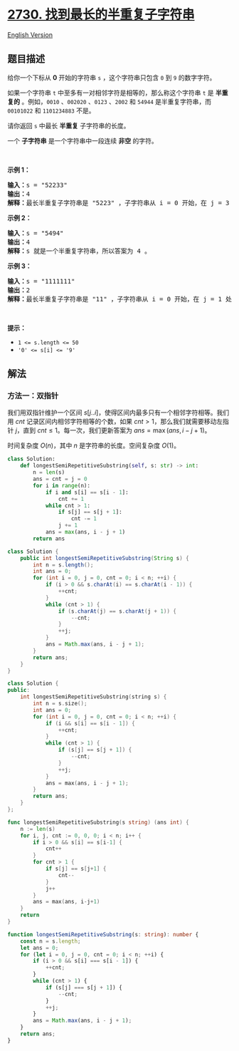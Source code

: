 # [2730. 找到最长的半重复子字符串](https://leetcode.cn/problems/find-the-longest-semi-repetitive-substring)

[English Version](/solution/2700-2799/2730.Find%20the%20Longest%20Semi-Repetitive%20Substring/README_EN.md)

## 题目描述

<!-- 这里写题目描述 -->

<p>给你一个下标从 <strong>0</strong>&nbsp;开始的字符串&nbsp;<code>s</code>&nbsp;，这个字符串只包含&nbsp;<code>0</code>&nbsp;到&nbsp;<code>9</code>&nbsp;的数字字符。</p>

<p>如果一个字符串&nbsp;<code>t</code>&nbsp;中至多有一对相邻字符是相等的，那么称这个字符串 <code>t</code> 是 <strong>半重复的</strong>&nbsp;。例如，<code>0010</code> 、<code>002020</code> 、<code>0123</code> 、<code>2002</code> 和 <code>54944</code> 是半重复字符串，而 <code>00101022</code> 和 <code>1101234883</code> 不是。</p>

<p>请你返回 <code>s</code>&nbsp;中最长 <strong>半重复</strong>&nbsp;子字符串的长度。</p>

<p>一个 <strong>子字符串</strong>&nbsp;是一个字符串中一段连续 <strong>非空</strong>&nbsp;的字符。</p>

<p>&nbsp;</p>

<p><strong>示例 1：</strong></p>

<pre>
<b>输入：</b>s = "52233"
<b>输出：</b>4
<b>解释：</b>最长半重复子字符串是 "5223" ，子字符串从 i = 0 开始，在 j = 3 处结束。
</pre>

<p><strong>示例 2：</strong></p>

<pre>
<b>输入：</b>s = "5494"
<b>输出：</b>4
<b>解释：</b>s 就是一个半重复字符串，所以答案为 4 。
</pre>

<p><strong>示例 3：</strong></p>

<pre>
<b>输入：</b>s = "1111111"
<b>输出：</b>2
<b>解释：</b>最长半重复子字符串是 "11" ，子字符串从 i = 0 开始，在 j = 1 处结束。
</pre>

<p>&nbsp;</p>

<p><strong>提示：</strong></p>

<ul>
	<li><code>1 &lt;= s.length &lt;= 50</code></li>
	<li><code>'0' &lt;= s[i] &lt;= '9'</code></li>
</ul>

## 解法

### 方法一：双指针

我们用双指针维护一个区间 $s[j..i]$，使得区间内最多只有一个相邻字符相等。我们用 $cnt$ 记录区间内相邻字符相等的个数，如果 $cnt \gt 1$，那么我们就需要移动左指针 $j$，直到 $cnt \le 1$。每一次，我们更新答案为 $ans = \max(ans, i - j + 1)$。

时间复杂度 $O(n)$，其中 $n$ 是字符串的长度。空间复杂度 $O(1)$。

<!-- tabs:start -->

```python
class Solution:
    def longestSemiRepetitiveSubstring(self, s: str) -> int:
        n = len(s)
        ans = cnt = j = 0
        for i in range(n):
            if i and s[i] == s[i - 1]:
                cnt += 1
            while cnt > 1:
                if s[j] == s[j + 1]:
                    cnt -= 1
                j += 1
            ans = max(ans, i - j + 1)
        return ans
```

```java
class Solution {
    public int longestSemiRepetitiveSubstring(String s) {
        int n = s.length();
        int ans = 0;
        for (int i = 0, j = 0, cnt = 0; i < n; ++i) {
            if (i > 0 && s.charAt(i) == s.charAt(i - 1)) {
                ++cnt;
            }
            while (cnt > 1) {
                if (s.charAt(j) == s.charAt(j + 1)) {
                    --cnt;
                }
                ++j;
            }
            ans = Math.max(ans, i - j + 1);
        }
        return ans;
    }
}
```

```cpp
class Solution {
public:
    int longestSemiRepetitiveSubstring(string s) {
        int n = s.size();
        int ans = 0;
        for (int i = 0, j = 0, cnt = 0; i < n; ++i) {
            if (i && s[i] == s[i - 1]) {
                ++cnt;
            }
            while (cnt > 1) {
                if (s[j] == s[j + 1]) {
                    --cnt;
                }
                ++j;
            }
            ans = max(ans, i - j + 1);
        }
        return ans;
    }
};
```

```go
func longestSemiRepetitiveSubstring(s string) (ans int) {
	n := len(s)
	for i, j, cnt := 0, 0, 0; i < n; i++ {
		if i > 0 && s[i] == s[i-1] {
			cnt++
		}
		for cnt > 1 {
			if s[j] == s[j+1] {
				cnt--
			}
			j++
		}
		ans = max(ans, i-j+1)
	}
	return
}
```

```ts
function longestSemiRepetitiveSubstring(s: string): number {
    const n = s.length;
    let ans = 0;
    for (let i = 0, j = 0, cnt = 0; i < n; ++i) {
        if (i > 0 && s[i] === s[i - 1]) {
            ++cnt;
        }
        while (cnt > 1) {
            if (s[j] === s[j + 1]) {
                --cnt;
            }
            ++j;
        }
        ans = Math.max(ans, i - j + 1);
    }
    return ans;
}
```

<!-- tabs:end -->

<!-- end -->
